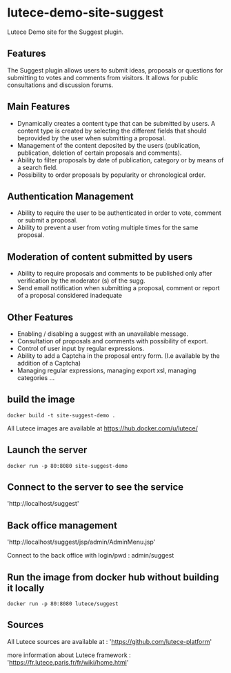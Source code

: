 # lutece-demo-site-suggest
Lutece Demo site for the Suggest plugin.

## Features

The Suggest plugin allows users to submit ideas, proposals or questions for submitting to votes and comments from visitors. It allows for public consultations and discussion forums.

## Main Features

 
* Dynamically creates a content type that can be submitted by users. A content type is created by selecting the different fields that should beprovided by the user when submitting a proposal.
* Management of the content deposited by the users (publication, publication, deletion of certain proposals and comments).
* Ability to filter proposals by date of publication, category or by means of a search field.
* Possibility to order proposals by popularity or chronological order.

## Authentication Management

 
* Ability to require the user to be authenticated in order to vote, comment or submit a proposal.
* Ability to prevent a user from voting multiple times for the same proposal.

## Moderation of content submitted by users

 
* Ability to require proposals and comments to be published only after verification by the moderator (s) of the sugg.
* Send email notification when submitting a proposal, comment or report of a proposal considered inadequate

## Other Features

 
* Enabling / disabling a suggest with an unavailable message.
* Consultation of proposals and comments with possibility of export.
* Control of user input by regular expressions.
* Ability to add a Captcha in the proposal entry form. (I.e available by the addition of a Captcha)
* Managing regular expressions, managing export xsl, managing categories ...


## build the image

`docker build -t site-suggest-demo .`

All Lutece images are available at https://hub.docker.com/u/lutece/

## Launch the server


`docker run -p 80:8080 site-suggest-demo`

## Connect to the server to see the service

'http://localhost/suggest'


## Back office management

'http://localhost/suggest/jsp/admin/AdminMenu.jsp'

Connect to the back office with login/pwd : admin/suggest

## Run the image from docker hub without building it locally

`docker run -p 80:8080 lutece/suggest`


## Sources
All Lutece sources are available  at :
'https://github.com/lutece-platform'

more information about Lutece framework : 'https://fr.lutece.paris.fr/fr/wiki/home.html'
